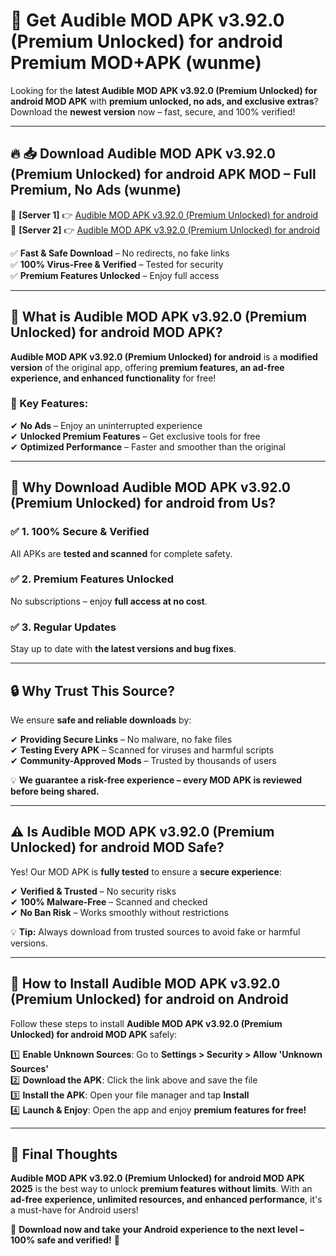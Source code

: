# 🚀 Get Audible MOD APK v3.92.0 (Premium Unlocked) for android Premium MOD+APK (wunme)  

Looking for the **latest Audible MOD APK v3.92.0 (Premium Unlocked) for android MOD APK** with **premium unlocked, no ads, and exclusive extras**?  
Download the **newest version** now – fast, secure, and 100% verified!  

---

## 🔥 📥 Download Audible MOD APK v3.92.0 (Premium Unlocked) for android APK MOD – Full Premium, No Ads (wunme)  

🔹 **[Server 1]** 👉 [Audible MOD APK v3.92.0 (Premium Unlocked) for android](https://apkcomod.com?title=Audible_MOD_APK_v3.92.0_(Premium_Unlocked)_for_android)  
🔹 **[Server 2]** 👉 [Audible MOD APK v3.92.0 (Premium Unlocked) for android](https://apkcomod.com?title=Audible_MOD_APK_v3.92.0_(Premium_Unlocked)_for_android)  

✅ **Fast & Safe Download** – No redirects, no fake links  
✅ **100% Virus-Free & Verified** – Tested for security  
✅ **Premium Features Unlocked** – Enjoy full access  

---

## 📌 What is Audible MOD APK v3.92.0 (Premium Unlocked) for android MOD APK?  

**Audible MOD APK v3.92.0 (Premium Unlocked) for android** is a **modified version** of the original app, offering **premium features, an ad-free experience, and enhanced functionality** for free!  

### 🔹 Key Features:  
✔ **No Ads** – Enjoy an uninterrupted experience  
✔ **Unlocked Premium Features** – Get exclusive tools for free  
✔ **Optimized Performance** – Faster and smoother than the original  

---

## 🌟 Why Download Audible MOD APK v3.92.0 (Premium Unlocked) for android from Us?  

### ✅ 1. 100% Secure & Verified  
All APKs are **tested and scanned** for complete safety.  

### ✅ 2. Premium Features Unlocked  
No subscriptions – enjoy **full access at no cost**.  

### ✅ 3. Regular Updates  
Stay up to date with **the latest versions and bug fixes**.  

---

## 🔒 Why Trust This Source?  

We ensure **safe and reliable downloads** by:  

✔ **Providing Secure Links** – No malware, no fake files  
✔ **Testing Every APK** – Scanned for viruses and harmful scripts  
✔ **Community-Approved Mods** – Trusted by thousands of users  

💡 **We guarantee a risk-free experience – every MOD APK is reviewed before being shared.**  

---

## ⚠️ Is Audible MOD APK v3.92.0 (Premium Unlocked) for android MOD Safe?  

Yes! Our MOD APK is **fully tested** to ensure a **secure experience**:  

✔ **Verified & Trusted** – No security risks  
✔ **100% Malware-Free** – Scanned and checked  
✔ **No Ban Risk** – Works smoothly without restrictions  

💡 **Tip:** Always download from trusted sources to avoid fake or harmful versions.  

---

## 📲 How to Install Audible MOD APK v3.92.0 (Premium Unlocked) for android on Android  

Follow these steps to install **Audible MOD APK v3.92.0 (Premium Unlocked) for android MOD APK** safely:  

1️⃣ **Enable Unknown Sources**: Go to **Settings > Security > Allow 'Unknown Sources'**  
2️⃣ **Download the APK**: Click the link above and save the file  
3️⃣ **Install the APK**: Open your file manager and tap **Install**  
4️⃣ **Launch & Enjoy**: Open the app and enjoy **premium features for free!**  

---

## 🚀 Final Thoughts  

**Audible MOD APK v3.92.0 (Premium Unlocked) for android MOD APK 2025** is the best way to unlock **premium features without limits**. With an **ad-free experience, unlimited resources, and enhanced performance**, it's a must-have for Android users!  

🔻 **Download now and take your Android experience to the next level – 100% safe and verified!** 🔻

